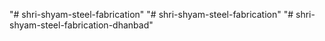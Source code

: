 "# shri-shyam-steel-fabrication" 
"# shri-shyam-steel-fabrication" 
"# shri-shyam-steel-fabrication-dhanbad" 

